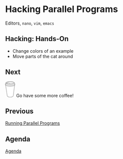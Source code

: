 # Hacking Parallel Programs

Editors, `nano`, `vim`, `emacs`

## Hacking: Hands-On

* Change colors of an example
* Move parts of the cat around

## Next

![](coffee.png) Go have some more coffee!

## Previous

[Running Parallel Programs](parallel.md#running-parallel-programs)

## Agenda

[Agenda](agenda.md)

